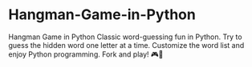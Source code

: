 # Hangman-Game-in-Python
Hangman Game in Python  Classic word-guessing fun in Python. Try to guess the hidden word one letter at a time. Customize the word list and enjoy Python programming. Fork and play! 🎮🐍
